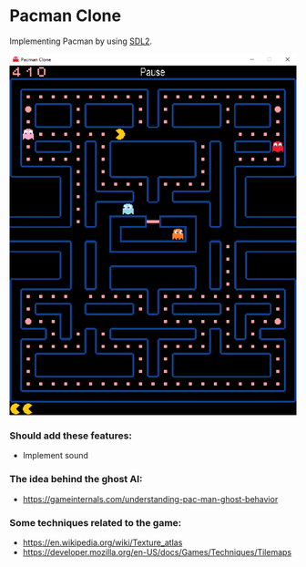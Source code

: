 # Pacman Clone

Implementing Pacman by using [SDL2](https://wiki.libsdl.org/FrontPage).

![screenshot](https://github.com/squarematr1x/Pacman-Clone/blob/main/screenshots/screenshot.png?raw=true)

### Should add these features:

* Implement sound

### The idea behind the ghost AI:

* https://gameinternals.com/understanding-pac-man-ghost-behavior

### Some techniques related to the game:

* https://en.wikipedia.org/wiki/Texture_atlas
* https://developer.mozilla.org/en-US/docs/Games/Techniques/Tilemaps
